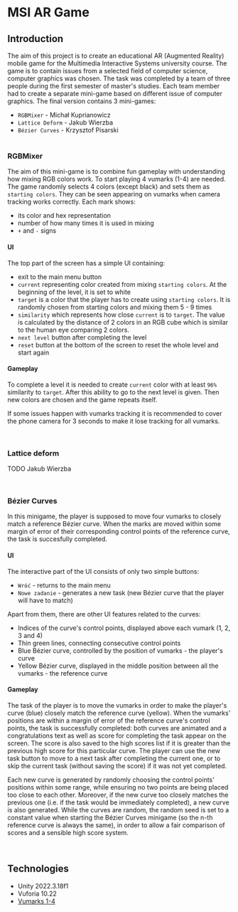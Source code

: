 # MSI AR Game

## Introduction

The aim of this project is to create an educational AR (Augmented Reality) mobile game for the Multimedia Interactive Systems university course. The game is to contain issues from a selected field of computer science, computer graphics was chosen. The task was completed by a team of three people during the first semester of master's studies. Each team member had to create a separate mini-game based on different issue of computer graphics. The final version contains 3 mini-games:
- `RGBMixer` - Michał Kuprianowicz
- `Lattice Deform` - Jakub Wierzba
- `Bézier Curves` - Krzysztof Pisarski
<br><br>


### RGBMixer

The aim of this mini-game is to combine fun gameplay with understanding how mixing RGB colors work. To start playing 4 vumarks (1-4) are needed. The game randomly selects 4 colors (except black) and sets them as `starting colors`. They can be seen appearing on vumarks when camera tracking works correctly. Each mark shows:
- its color and hex representation
- number of how many times it is used in mixing
-  `+` and `-` signs

#### UI

The top part of the screen has a simple UI containing:
- exit to the main menu button
- `current` representing color created from mixing `starting colors`. At the beginning of the level, it is set to white
- `target` is a color that the player has to create using `starting colors`. It is randomly chosen from starting colors and mixing them 5 - 9 times
- `similarity` which represents how close `current` is to `target`. The value is calculated by the distance of 2 colors in an RGB cube which is similar to the human eye comparing 2 colors. 
- `next level` button after completing the level
- `reset` button at the bottom of the screen to reset the whole level and start again

#### Gameplay

To complete a level it is needed to create `current` color with at least `96%` similarity to `target`. After this ability to go to the next level is given. Then new colors are chosen and the game repeats itself.

If some issues happen with vumarks tracking it is recommended to cover the phone camera for 3 seconds to make it lose tracking for all vumarks.

<br>

### Lattice deform

TODO Jakub Wierzba


<br>

### Bézier Curves

In this minigame, the player is supposed to move four vumarks to closely match a reference Bézier curve. When the marks are moved within some margin of error of their corresponding control points of the reference curve, the task is succesfully completed.

#### UI

The interactive part of the UI consists of only two simple buttons:
- `Wróć` - returns to the main menu
- `Nowe zadanie` - generates a new task (new Bézier curve that the player will have to match)

Apart from them, there are other UI features related to the curves:
- Indices of the curve's control points, displayed above each vumark (1, 2, 3 and 4)
- Thin green lines, connecting consecutive control points
- Blue Bézier curve, controlled by the position of vumarks - the player's curve
- Yellow Bézier curve, displayed in the middle position between all the vumarks - the reference curve

#### Gameplay

The task of the player is to move the vumarks in order to make the player's curve (blue) closely match the reference curve (yellow). When the vumarks' positions are within a margin of error of the reference curve's control points, the task is successfully completed: both curves are animated and a congratulations text as well as score for completing the task appear on the screen. The score is also saved to the high scores list if it is greater than the previous high score for this particular curve. The player can use the new task button to move to a next task after completing the current one, or to skip the current task (without saving the score) if it was not yet completed.

Each new curve is generated by randomly choosing the control points' positions within some range, while ensuring no two points are being placed too close to each other. Moreover, if the new curve too closely matches the previous one (i.e. if the task would be immediately completed), a new curve is also generated. While the curves are random, the random seed is set to a constant value when starting the Bézier Curves minigame (so the n-th reference curve is always the same), in order to allow a fair comparison of scores and a sensible high score system.

<br>

## Technologies

- Unity 2022.3.18f1
- Vuforia 10.22
- [Vumarks 1-4](https://developer.vuforia.com/sites/default/files/vuforia-library/docs/target_samples/unity/mars_vumarks.pdf)




